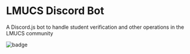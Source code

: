# LMUCS Discord Bot

A Discord.js bot to handle student verification and other operations in the LMUCS community

![badge](https://img.shields.io/endpoint?url=https://gist.githubusercontent.com/asrouji/ca3d0d92e59bedada3800654ccedcb98/raw/jest-coverage-comment__main.json)
